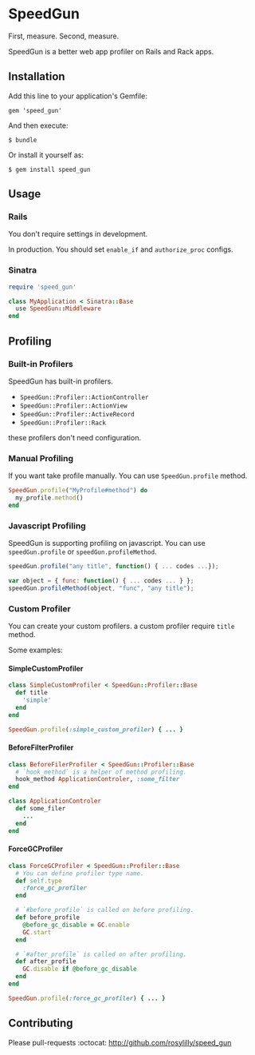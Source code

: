 # SpeedGun

First, measure. Second, measure.

SpeedGun is a better web app profiler on Rails and Rack apps.

## Installation

Add this line to your application's Gemfile:

    gem 'speed_gun'

And then execute:

    $ bundle

Or install it yourself as:

    $ gem install speed_gun

## Usage

### Rails

You don't require settings in development.

In production. You should set `enable_if` and `authorize_proc` configs.

### Sinatra

```ruby
require 'speed_gun'

class MyApplication < Sinatra::Base
  use SpeedGun::Middleware
end
```

## Profiling

### Built-in Profilers

SpeedGun has built-in profilers.

- `SpeedGun::Profiler::ActionController`
- `SpeedGun::Profiler::ActionView`
- `SpeedGun::Profiler::ActiveRecord`
- `SpeedGun::Profiler::Rack`

these profilers don't need configuration.

### Manual Profiling

If you want take profile manually. You can use `SpeedGun.profile` method.

```ruby
SpeedGun.profile("MyProfile#method") do
  my_profile.method()
end
```

### Javascript Profiling

SpeedGun is supporting profiling on javascript. You can use `speedGun.profile` or `speedGun.profileMethod`.

```javascript
speedGun.profile("any title", function() { ... codes ...});

var object = { func: function() { ... codes ... } };
speedGun.profileMethod(object, "func", "any title");
```

### Custom Profiler

You can create your custom profilers. a custom profiler require `title` method.

Some examples:

#### SimpleCustomProfiler

```ruby
class SimpleCustomProfiler < SpeedGun::Profiler::Base
  def title
    'simple'
  end
end

SpeedGun.profile(:simple_custom_profiler) { ... }
```

#### BeforeFilterProfiler

```ruby
class BeforeFilerProfiler < SpeedGun::Profiler::Base
  # `hook_method` is a helper of method profiling.
  hook_method ApplicationControler, :some_filter
end

class ApplicationControler
  def some_filer
    ...
  end
end
```

#### ForceGCProfiler

```ruby
class ForceGCProfiler < SpeedGun::Profiler::Base
  # You can define profiler type name.
  def self.type
    :force_gc_profiler
  end

  # `#before_profile` is called on before profiling.
  def before_profile
    @before_gc_disable = GC.enable
    GC.start
  end

  # `#after_profile` is called on after profiling.
  def after_profile
    GC.disable if @before_gc_disable
  end
end

SpeedGun.profile(:force_gc_profiler) { ... }
```

## Contributing

Please pull-requests :octocat: <http://github.com/rosylilly/speed_gun>

